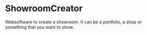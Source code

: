 # ShowroomCreator
Websoftware to create a showroom. It can be a portfolio, a shop or something that you want to show.
